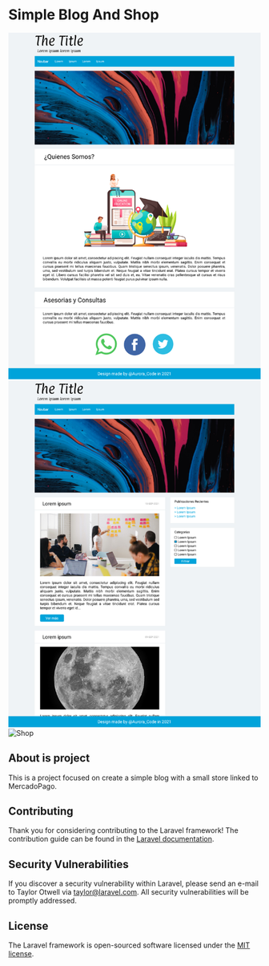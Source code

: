 # Simple Blog And Shop
![Init](./preview/Index.jpg) ![Blog](./preview/Publications.jpg) ![Shop](./Shop.jpg)

## About is project

This is a project focused on create a simple blog with a small store linked to MercadoPago.

## Contributing

Thank you for considering contributing to the Laravel framework! The contribution guide can be found in the [Laravel documentation](https://laravel.com/docs/contributions).

## Security Vulnerabilities

If you discover a security vulnerability within Laravel, please send an e-mail to Taylor Otwell via [taylor@laravel.com](mailto:taylor@laravel.com). All security vulnerabilities will be promptly addressed.

## License

The Laravel framework is open-sourced software licensed under the [MIT license](https://opensource.org/licenses/MIT).
